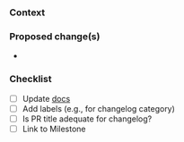 <!--
Thank you for your contribution!

For more information check our contributors guide CONTRIBUTING.md (link below text box).

NOTE: This template is a guideline to help you to provide meaningful information for reviewers.
Feel free to edit, complete or extend this list while the PR is open.
-->
### Context
<!-- Please add background information on why this PR is opened. -->

### Proposed change(s)
<!-- Please provide a description of the change(s) here. -->
-

<!-- (uncomment if applicable)
### Related issue
- link to the issue
-->

<!-- (uncomment if applicable)
### Additional info
- Any additional information or context
-->

### Checklist
<!-- Remove items that do not apply. For completed items, change [ ] to [x], or check after submitting. -->
<!-- more information in dev-docs/workflows/pull-request.md -->
- [ ] Update [docs](https://github.com/edgelesssys/constellation/tree/main/docs)
- [ ] Add labels (e.g., for changelog category)
- [ ] Is PR title adequate for changelog?
- [ ] Link to Milestone
